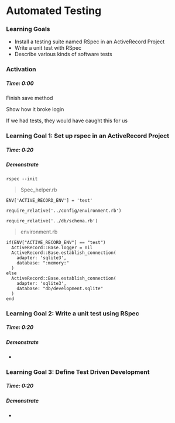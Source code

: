 # Automated Testing

### Learning Goals

- Install a testing suite named RSpec in an ActiveRecord Project
- Write a unit test with RSpec
- Describe various kinds of software tests


### Activation 

##### Time: 0:00

Finish save method

Show how it broke login

If we had tests, they would have caught this for us



### Learning Goal 1: Set up rspec in an ActiveRecord Project

##### Time: 0:20

##### Demonstrate 

`rspec --init`



> Spec_helper.rb

```
ENV['ACTIVE_RECORD_ENV'] = 'test'

require_relative('../config/environment.rb')

require_relative('../db/schema.rb')
```



> environment.rb

```
if(ENV["ACTIVE_RECORD_ENV"] == "test")
  ActiveRecord::Base.logger = nil
  ActiveRecord::Base.establish_connection(
    adapter: 'sqlite3',
    database: ":memory:"
  )
else
  ActiveRecord::Base.establish_connection(
    adapter: 'sqlite3',
    database: "db/development.sqlite"
  )
end
```





### Learning Goal 2: Write a unit test using RSpec

##### Time: 0:20

##### Demonstrate 

* 



### Learning Goal 3: Define Test Driven Development

##### Time: 0:20

##### Demonstrate 

* 